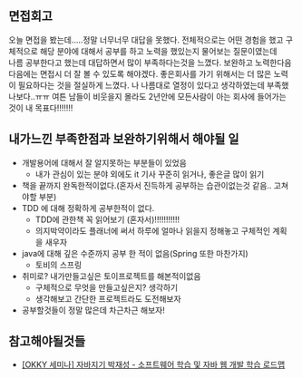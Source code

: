 ## 면접회고
오늘 면접을 봤는데.....정말 너무너무 대답을 못했다.
전체적으로는 어떤 경험을 했고 구체적으로 해당 분야에 대해서 공부를 하고 노력을 했있는지 물어보는 질문이였는데  
나름 공부한다고 했는데 대답하면서 많이 부족하다는것을 느꼈다.
보완하고 노력한다음 다음에는 면접시 더 잘 볼 수 있도록 해야겠다.
좋은회사를 가기 위해서는 더 많은 노력이 필요하다는 것을 절실하게 느꼈다.
나 나름대로 열정이 있다고 생각하였는데 부족했나보다..ㅠㅠ
여튼 남들이 비웃을지 몰라도 2년안에 모든사람이 아는 회사에 들어가는 것이 내 목표다!!!!!!!


## 내가느낀 부족한점과 보완하기위해서 해야될 일 
- 개발용어에 대해서 잘 알지못하는 부분들이 있었음
    - 내가 관심이 있는 분야 외에도 it 기사 꾸준히 읽거나, 좋은글 많이 읽기
- 책을 끝까지 완독한적이없다.(혼자서 진득하게 공부하는 습관이없는것 같음.. 고쳐야할 부분)
- TDD 에 대해 정확하게 공부한적이 없다.
    - TDD에 관한책 꼭 읽어보기 (혼자서)!!!!!!!!!!!
    - 의지박약이라도 플래너에 써서 하루에 얼마나 읽을지 정해놓고 구체적인 계획을 새우자
- java에 대해 깊은 수준까지 공부 한 적이 없음(Spring 또한 마찬가지)
    - 토비의 스프링
- 취미로? 내가만들고싶은 토이프로젝트를 해본적이없음
    - 구체적으로 무엇을 만들고싶은지? 생각하기
    - 생각해보고 간단한 프로젝트라도 도전해보자 
- 공부할것들이 정말 많은데 차근차근 해보자!


## 참고해야될것들
- [[OKKY 세미나] 자바지기 박재성 - 소프트웨어 학습 및 자바 웹 개발 학습 로드맵](https://www.youtube.com/watch?time_continue=882&v=mFYAX5s4I7k)

   



